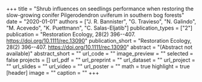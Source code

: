 +++
title = "Shrub influences on seedlings performance when restoring the slow-growing conifer Pilgerodendron uviferum in southern bog forests"
date = "2020-01-01"
authors = ["J. R. Bannister", "G. Travieso", "N. Galindo", "M. Acevedo", "K. Puettmann", "C. Salas-Eljatib"]
publication_types = ["2"]
publication = "Restoration Ecology, 28(2) 396--407. https://doi.org/10.1111/rec.13090"
publication_short = "Restoration Ecology, 28(2) 396--407. https://doi.org/10.1111/rec.13090"
abstract = "(Abstract not available)"
abstract_short = ""
url_code = ""
image_preview = ""
selected = false
projects = []
url_pdf = ""
url_preprint = ""
url_dataset = ""
url_project = ""
url_slides = ""
url_video = ""
url_poster = ""
math = true
highlight = true
[header]
image = ""
caption = ""
+++
